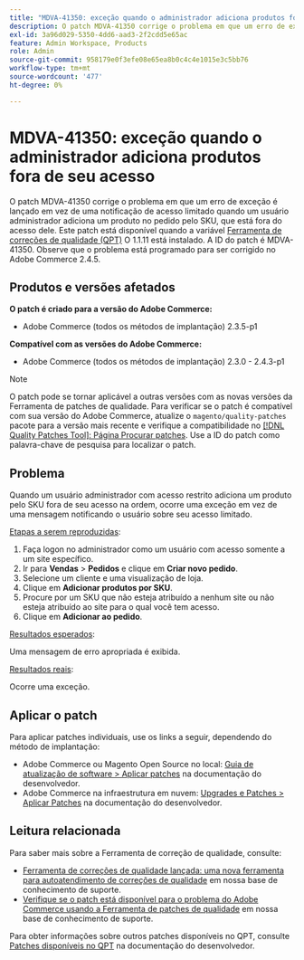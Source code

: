 ```yaml
---
title: "MDVA-41350: exceção quando o administrador adiciona produtos fora de seu acesso"
description: O patch MDVA-41350 corrige o problema em que um erro de exceção é lançado em vez de uma notificação de acesso limitado quando um usuário administrador adiciona um produto no pedido pelo SKU, que está fora do acesso dele. Este patch está disponível quando a [Ferramenta de correções de qualidade (QPT)](/help/announcements/adobe-commerce-announcements/magento-quality-patches-released-new-tool-to-self-serve-quality-patches.md) 1.1.11 está instalada. A ID do patch é MDVA-41350. Observe que o problema está programado para ser corrigido no Adobe Commerce 2.4.5.
exl-id: 3a96d029-5350-4dd6-aad3-2f2cdd5e65ac
feature: Admin Workspace, Products
role: Admin
source-git-commit: 958179e0f3efe08e65ea8b0c4c4e1015e3c5bb76
workflow-type: tm+mt
source-wordcount: '477'
ht-degree: 0%

---
```


# MDVA-41350: exceção quando o administrador adiciona produtos fora de seu acesso

O patch MDVA-41350 corrige o problema em que um erro de exceção é lançado em vez de uma notificação de acesso limitado quando um usuário administrador adiciona um produto no pedido pelo SKU, que está fora do acesso dele. Este patch está disponível quando a variável [Ferramenta de correções de qualidade (QPT)](/help/announcements/adobe-commerce-announcements/magento-quality-patches-released-new-tool-to-self-serve-quality-patches.md) O 1.1.11 está instalado. A ID do patch é MDVA-41350. Observe que o problema está programado para ser corrigido no Adobe Commerce 2.4.5.

## Produtos e versões afetados

**O patch é criado para a versão do Adobe Commerce:**

* Adobe Commerce (todos os métodos de implantação) 2.3.5-p1

**Compatível com as versões do Adobe Commerce:**

* Adobe Commerce (todos os métodos de implantação) 2.3.0 - 2.4.3-p1

>[!NOTE]
>
>O patch pode se tornar aplicável a outras versões com as novas versões da Ferramenta de patches de qualidade. Para verificar se o patch é compatível com sua versão do Adobe Commerce, atualize o `magento/quality-patches` pacote para a versão mais recente e verifique a compatibilidade no [[!DNL Quality Patches Tool]: Página Procurar patches](https://devdocs.magento.com/quality-patches/tool.html#patch-grid). Use a ID do patch como palavra-chave de pesquisa para localizar o patch.

## Problema

Quando um usuário administrador com acesso restrito adiciona um produto pelo SKU fora de seu acesso na ordem, ocorre uma exceção em vez de uma mensagem notificando o usuário sobre seu acesso limitado.

<u>Etapas a serem reproduzidas</u>:

1. Faça logon no administrador como um usuário com acesso somente a um site específico.
1. Ir para **Vendas** > **Pedidos** e clique em **Criar novo pedido**.
1. Selecione um cliente e uma visualização de loja.
1. Clique em **Adicionar produtos por SKU**.
1. Procure por um SKU que não esteja atribuído a nenhum site ou não esteja atribuído ao site para o qual você tem acesso.
1. Clique em **Adicionar ao pedido**.

<u>Resultados esperados</u>:

Uma mensagem de erro apropriada é exibida.

<u>Resultados reais</u>:

Ocorre uma exceção.

## Aplicar o patch

Para aplicar patches individuais, use os links a seguir, dependendo do método de implantação:

* Adobe Commerce ou Magento Open Source no local: [Guia de atualização de software > Aplicar patches](https://devdocs.magento.com/guides/v2.4/comp-mgr/patching/mqp.html) na documentação do desenvolvedor.
* Adobe Commerce na infraestrutura em nuvem: [Upgrades e Patches > Aplicar Patches](https://devdocs.magento.com/cloud/project/project-patch.html) na documentação do desenvolvedor.

## Leitura relacionada

Para saber mais sobre a Ferramenta de correção de qualidade, consulte:

* [Ferramenta de correções de qualidade lançada: uma nova ferramenta para autoatendimento de correções de qualidade](/help/announcements/adobe-commerce-announcements/magento-quality-patches-released-new-tool-to-self-serve-quality-patches.md) em nossa base de conhecimento de suporte.
* [Verifique se o patch está disponível para o problema do Adobe Commerce usando a Ferramenta de patches de qualidade](/help/support-tools/patches-available-in-qpt-tool/check-patch-for-magento-issue-with-magento-quality-patches.md) em nossa base de conhecimento de suporte.

Para obter informações sobre outros patches disponíveis no QPT, consulte [Patches disponíveis no QPT](https://devdocs.magento.com/quality-patches/tool.html#patch-grid) na documentação do desenvolvedor.
